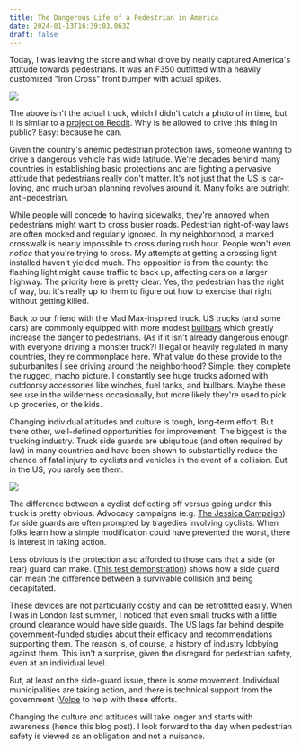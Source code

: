 ```yaml
---
title: The Dangerous Life of a Pedestrian in America
date: 2024-01-13T16:39:03.063Z
draft: false
---
```

Today, I was leaving the store and what drove by neatly captured America's attitude towards pedestrians. It was an F350 outfitted with a heavily customized "Iron Cross" front bumper with actual spikes.

![](/img/bumper.jpg)

The above isn't the actual truck, which I didn't catch a photo of in time, but it is similar to a [project on Reddit](https://www.reddit.com/r/Trucks/comments/10z8iea/thinking_about_mass_production_of_this_bumper/). Why is he allowed to drive this thing in public? Easy: because he can.

Given the country's anemic pedestrian protection laws, someone wanting to drive a dangerous vehicle has wide latitude. We're decades behind many countries in establishing basic protections and are fighting a pervasive attitude that pedestrians really don't matter. It's not just that the US is car-loving, and much urban planning revolves around it. Many folks are outright anti-pedestrian.

While people will concede to having sidewalks, they're annoyed when pedestrians might want to cross busier roads. Pedestrian right-of-way laws are often mocked and regularly ignored. In my neighborhood, a marked crosswalk is nearly impossible to cross during rush hour. People won't even *notice* that you're trying to cross. My attempts at getting a crossing light installed haven't yielded much. The opposition is from the county: the flashing light might cause traffic to back up, affecting cars on a larger highway. The priority here is pretty clear. Yes, the pedestrian has the right of way, but it's really up to them to figure out how to exercise that right without getting killed.


Back to our friend with the Mad Max-inspired truck. US trucks (and some cars) are commonly equipped with more modest [bullbars](https://en.wikipedia.org/wiki/Bullbar) which greatly increase the danger to pedestrians. (As if it isn't already dangerous enough with everyone driving a monster truck?) Illegal or heavily regulated in many countries, they're commonplace here. What value do these provide to the suburbanites I see driving around the neighborhood? Simple: they complete the rugged, macho picture. I constantly see huge trucks adorned with outdoorsy accessories like winches, fuel tanks, and bullbars. Maybe these see use in the wilderness occasionally, but more likely they're used to pick up groceries, or the kids. 

Changing individual attitudes and culture is tough, long-term effort. But there other, well-defined opportunities for improvement. The biggest is the trucking industry. Truck side guards are ubiquitous (and often required by law) in many countries and have been shown to substantially reduce the chance of fatal injury to cyclists and vehicles in the event of a collision. But in the US, you rarely see them.

![](/img/sideguard.jpg)

The difference between a cyclist deflecting off versus going under this truck is pretty obvious. Advocacy campaigns (e.g. [The Jessica Campaign](http://thejessicacampaign.ca)) for side guards are often prompted by tragedies involving cyclists. When folks learn how a simple modification could have prevented the worst, there is interest in taking action.

Less obvious is the protection also afforded to those cars that a side (or rear) guard can make. ([This test demonstration](https://www.youtube.com/watch?v=bKP5Djjt2Vs)) shows how a side guard can mean the difference between a survivable collision and being decapitated.

These devices are not particularly costly and can be retrofitted easily. When I was in London last summer, I noticed that even small trucks with a little ground clearance would have side guards. The US lags far behind despite government-funded studies about their efficacy and recommendations supporting them. The reason is, of course, a history of industry lobbying against them. This isn't a surprise, given the disregard for pedestrian safety, even at an individual level.

But, at least on the side-guard issue, there is *some* movement. Individual municipalities are taking action, and there is technical support from the government ([Volpe](https://www.volpe.dot.gov/LPDs) to help with these efforts.

Changing the culture and attitudes will take longer and starts with awareness (hence this blog post). I look forward to the day when pedestrian safety is viewed as an obligation and not a nuisance.